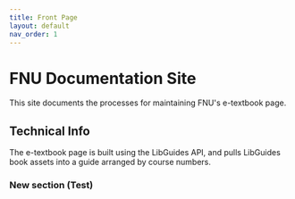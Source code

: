 ```yaml
---
title: Front Page
layout: default
nav_order: 1
---
```


# FNU Documentation Site

This site documents the processes for maintaining FNU's e-textbook page. 

## Technical Info

The e-textbook page is built using the LibGuides API, and pulls LibGuides book assets into a guide arranged by course numbers.

### New section (Test)
